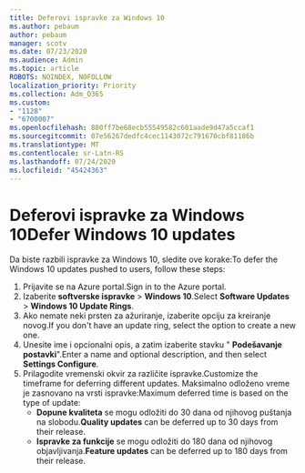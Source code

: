 ```yaml
---
title: Deferovi ispravke za Windows 10
ms.author: pebaum
author: pebaum
manager: scotv
ms.date: 07/23/2020
ms.audience: Admin
ms.topic: article
ROBOTS: NOINDEX, NOFOLLOW
localization_priority: Priority
ms.collection: Adm_O365
ms.custom:
- "1128"
- "6700007"
ms.openlocfilehash: 880ff7be68ecb55549582c601aade9d47a5ccaf1
ms.sourcegitcommit: 07e56267dedfc4cec1143072c791670cbf81186b
ms.translationtype: MT
ms.contentlocale: sr-Latn-RS
ms.lasthandoff: 07/24/2020
ms.locfileid: "45424363"
---
```

# <a name="defer-windows-10-updates"></a><span data-ttu-id="13828-102">Deferovi ispravke za Windows 10</span><span class="sxs-lookup"><span data-stu-id="13828-102">Defer Windows 10 updates</span></span>

<span data-ttu-id="13828-103">Da biste razbili ispravke za Windows 10, sledite ove korake:</span><span class="sxs-lookup"><span data-stu-id="13828-103">To defer the Windows 10 updates pushed to users, follow these steps:</span></span>

1. <span data-ttu-id="13828-104">Prijavite se na Azure portal.</span><span class="sxs-lookup"><span data-stu-id="13828-104">Sign in to the Azure portal.</span></span>
2. <span data-ttu-id="13828-105">Izaberite **softverske ispravke**   >   **Windows 10**.</span><span class="sxs-lookup"><span data-stu-id="13828-105">Select  **Software Updates**  >  **Windows 10 Update Rings**.</span></span>
3. <span data-ttu-id="13828-106">Ako nemate neki prsten za ažuriranje, izaberite opciju za kreiranje novog.</span><span class="sxs-lookup"><span data-stu-id="13828-106">If you don't have an update ring, select the option to create a new one.</span></span>
4. <span data-ttu-id="13828-107">Unesite ime i opcionalni opis, a zatim izaberite stavku " **Podešavanje postavki**".</span><span class="sxs-lookup"><span data-stu-id="13828-107">Enter a name and optional description, and then select  **Settings Configure**.</span></span>
5. <span data-ttu-id="13828-108">Prilagodite vremenski okvir za različite ispravke.</span><span class="sxs-lookup"><span data-stu-id="13828-108">Customize the timeframe for deferring different updates.</span></span> <span data-ttu-id="13828-109">Maksimalno odloženo vreme je zasnovano na vrsti ispravke:</span><span class="sxs-lookup"><span data-stu-id="13828-109">Maximum deferred time is based on the type of update:</span></span>
    - <span data-ttu-id="13828-110">**Dopune kvaliteta** se mogu odložiti do 30 dana od njihovog puštanja na slobodu.</span><span class="sxs-lookup"><span data-stu-id="13828-110">**Quality updates**  can be deferred up to 30 days from their release.</span></span>
    - <span data-ttu-id="13828-111">**Ispravke za funkcije** se mogu odložiti do 180 dana od njihovog objavljivanja.</span><span class="sxs-lookup"><span data-stu-id="13828-111">**Feature updates**  can be deferred up to 180 days from their release.</span></span>
